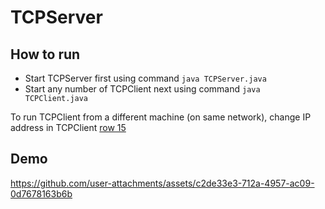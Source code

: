 # TCPServer

## How to run  
*  Start TCPServer first using command `java TCPServer.java`
*  Start any number of TCPClient next using command `java TCPClient.java`

To run TCPClient from a different machine (on same network), change IP address in TCPClient [row 15](https://github.com/audreytracy/TCPServer/blob/8cbafbb31116ca712cfe7059655801b09f3eb143/TCPClient.java#L15)

## Demo  

https://github.com/user-attachments/assets/c2de33e3-712a-4957-ac09-0d7678163b6b

